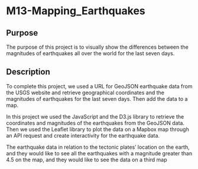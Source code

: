# M13-Mapping_Earthquakes

## Purpose

The purpose of this project is to visually show the differences between the magnitudes of earthquakes all over the world for the last seven days.

## Description 

To complete this project, we used a URL for GeoJSON earthquake data from the USGS website and retrieve geographical coordinates and the magnitudes of earthquakes for the last seven days. Then add the data to a map.

In this project we used the JavaScript and the D3.js library to retrieve the coordinates and magnitudes of the earthquakes from the GeoJSON data. Then we used the Leaflet library to plot the data on a Mapbox map through an API request and create interactivity for the earthquake data.

The earthquake data in relation to the tectonic plates’ location on the earth, and they would like to see all the earthquakes with a magnitude greater than 4.5 on the map, and they would like to see the data on a third map
